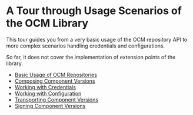 # A Tour through Usage Scenarios of the OCM Library

This tour guides you from a very basic usage of the
OCM repository API to more complex scenarios 
handling credentials and configurations.

So far, it does not cover the implementation
of extension points of the library.

- [Basic Usage of OCM Repositories](01-getting-started/README.md)
- [Composing Component Versions](02-composing-a-component-version/README.md)
- [Working with Credentials](03-working-with-credentials/README.md)
- [Working with Configuration](04-working-with-config/README.md)
- [Transporting Component Versions](05-transporting-component-versions/README.md)
- [Signing Component Versions](06-signing-component-versions/README.md)